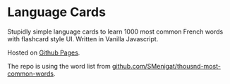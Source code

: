 # Language Cards

Stupidly simple language cards to learn 1000 most common French words with flashcard style UI. Written
in Vanilla Javascript.

Hosted on [Github Pages](https://tumaatti.github.io/language-cards/).

The repo is using the word list from [github.com/SMenigat/thousnd-most-common-words](https://github.com/SMenigat/thousand-most-common-words/).
